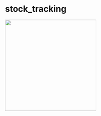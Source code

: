 # stock_tracking
 
<img src = "[ReadmeImages/Screenshot_20230710_151331.png](https://github.com/Nalin216127/stock_tracking/blob/main/ReadmeImages/Screenshot_20230710_151331.png)https://github.com/Nalin216127/stock_tracking/blob/main/ReadmeImages/Screenshot_20230710_151331.png" width="300">
